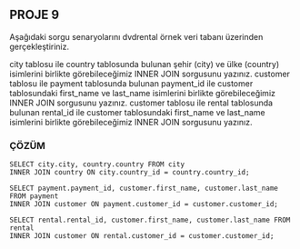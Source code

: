 ## PROJE 9

Aşağıdaki sorgu senaryolarını dvdrental örnek veri tabanı üzerinden gerçekleştiriniz.

city tablosu ile country tablosunda bulunan şehir (city) ve ülke (country) isimlerini birlikte görebileceğimiz INNER JOIN sorgusunu yazınız.
customer tablosu ile payment tablosunda bulunan payment_id ile customer tablosundaki first_name ve last_name isimlerini birlikte görebileceğimiz INNER JOIN sorgusunu yazınız.
customer tablosu ile rental tablosunda bulunan rental_id ile customer tablosundaki first_name ve last_name isimlerini birlikte görebileceğimiz INNER JOIN sorgusunu yazınız.


### ÇÖZÜM

```
SELECT city.city, country.country FROM city
INNER JOIN country ON city.country_id = country.country_id;

SELECT payment.payment_id, customer.first_name, customer.last_name FROM payment
INNER JOIN customer ON payment.customer_id = customer.customer_id;

SELECT rental.rental_id, customer.first_name, customer.last_name FROM rental
INNER JOIN customer ON rental.customer_id = customer.customer_id;

```